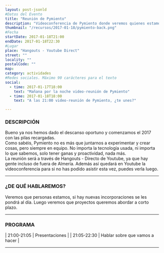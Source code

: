 ```yaml
---
layout: post-jsonld
#Datos del Evento
title: "Reunión de Pymiento"
description: "Videoconferencia de Pymiento donde veremos quienes estamos y que vamos a hacer"
thumbnail: "/recursos/2017-01-18/pymiento-back.png"
#Fecha
startDate: 2017-01-18T21:00
endDate: 2017-01-18T22:30
#Lugar
place: "Hangouts - Youtube Direct"
street: ""
locality: ""
postalCode: ""
map:
category: actividades
#Redes sociales. Máximo 90 carácteres para el texto
social:
  - time: 2017-01-17T18:00
    text: "Mañana por la noche video-reunión de Pymiento"
  - time: 2017-01-18T18:00
    text: "A las 21:00 video-reunión de Pymiento, ¿te unes?"

---
```


### DESCRIPCIÓN

Bueno ya nos hemos dado el descanso oportuno y comenzamos el 2017 con las pilas recargadas.  
Como sabéis, Pymiento no es más que juntarnos a experimentar y crear cosas, pero siempre en equipo. No importa la tecnología usada, ni importa lo que sabemos, solo tener ganas y proactividad, nada más.  
La reunión será a través de Hangouts - Directo de Youtube, ya que hay gente incluso de fuera de Almería. Además así quedará en Youtube la videoconferencia para si no has podido asistir esta vez, puedes verla luego.  

---

### ¿DE QUÉ HABLAREMOS?

Veremos que personas estamos, si hay nuevas incorporaciones se les pondrá al día. Luego veremos que proyectos queremos abordar a corto plazo.

---


### PROGRAMA


| 21:00-21:05   | Presentaciones  |
| 21:05-22:30   | Hablar sobre que vamos a hacer |

---
